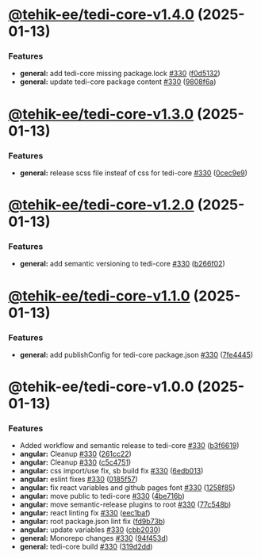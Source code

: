 # [@tehik-ee/tedi-core-v1.4.0](https://github.com/TEHIK-EE/tedi-design-system/compare/core-1.3.0...core-1.4.0) (2025-01-13)


### Features

* **general:** add tedi-core missing package.lock [#330](https://github.com/TEHIK-EE/tedi-design-system/issues/330) ([f0d5132](https://github.com/TEHIK-EE/tedi-design-system/commit/f0d5132ad08b6f06ccccefc510908e2ed577ff73))
* **general:** update tedi-core package content [#330](https://github.com/TEHIK-EE/tedi-design-system/issues/330) ([9808f6a](https://github.com/TEHIK-EE/tedi-design-system/commit/9808f6aa5782ca33e5e985d8d4985710e3e06fc3))

# [@tehik-ee/tedi-core-v1.3.0](https://github.com/TEHIK-EE/tedi-design-system/compare/core-1.2.0...core-1.3.0) (2025-01-13)


### Features

* **general:** release scss file insteaf of css for tedi-core [#330](https://github.com/TEHIK-EE/tedi-design-system/issues/330) ([0cec9e9](https://github.com/TEHIK-EE/tedi-design-system/commit/0cec9e9ce1ac6762742b3d5997ffca8c982984c9))

# [@tehik-ee/tedi-core-v1.2.0](https://github.com/TEHIK-EE/tedi-design-system/compare/core-1.1.0...core-1.2.0) (2025-01-13)


### Features

* **general:** add semantic versioning to tedi-core [#330](https://github.com/TEHIK-EE/tedi-design-system/issues/330) ([b266f02](https://github.com/TEHIK-EE/tedi-design-system/commit/b266f029622658162b36b4ef49f73626cfdd09a9))

# [@tehik-ee/tedi-core-v1.1.0](https://github.com/TEHIK-EE/tedi-design-system/compare/core-1.0.0...core-1.1.0) (2025-01-13)


### Features

* **general:** add publishConfig for tedi-core package.json [#330](https://github.com/TEHIK-EE/tedi-design-system/issues/330) ([7fe4445](https://github.com/TEHIK-EE/tedi-design-system/commit/7fe4445435b6cd2a52a1f2302f3e72b505bb8681))

# @tehik-ee/tedi-core-v1.0.0 (2025-01-13)


### Features

* Added workflow and semantic release to tedi-core [#330](https://github.com/TEHIK-EE/tedi-design-system/issues/330) ([b3f6619](https://github.com/TEHIK-EE/tedi-design-system/commit/b3f66196d2945cab21d8ca6ea1e869eb6822939f))
* **angular:** Cleanup [#330](https://github.com/TEHIK-EE/tedi-design-system/issues/330) ([261cc22](https://github.com/TEHIK-EE/tedi-design-system/commit/261cc22bd387c9b3a07f8d5b94926a1c67ca4086))
* **angular:** Cleanup [#330](https://github.com/TEHIK-EE/tedi-design-system/issues/330) ([c5c4751](https://github.com/TEHIK-EE/tedi-design-system/commit/c5c4751c21ef99b009ea6ba525e337412abce9bc))
* **angular:** css import/use fix, sb build fix [#330](https://github.com/TEHIK-EE/tedi-design-system/issues/330) ([6edb013](https://github.com/TEHIK-EE/tedi-design-system/commit/6edb013ceff463285596138ec103a138bbf6078e))
* **angular:** eslint fixes [#330](https://github.com/TEHIK-EE/tedi-design-system/issues/330) ([0185f57](https://github.com/TEHIK-EE/tedi-design-system/commit/0185f57ebd2ec046baea929f21bbbb3954994750))
* **angular:** fix react variables and github pages font [#330](https://github.com/TEHIK-EE/tedi-design-system/issues/330) ([1258f85](https://github.com/TEHIK-EE/tedi-design-system/commit/1258f85d8a2f37b8a00e23fdb6a45fc985963d01))
* **angular:** move public to tedi-core [#330](https://github.com/TEHIK-EE/tedi-design-system/issues/330) ([4be716b](https://github.com/TEHIK-EE/tedi-design-system/commit/4be716ba7f81efd51abfeab258dc6dafc7f2c2eb))
* **angular:** move semantic-release plugins to root [#330](https://github.com/TEHIK-EE/tedi-design-system/issues/330) ([77c548b](https://github.com/TEHIK-EE/tedi-design-system/commit/77c548bba5cf5501206f64be2fb2547388e306c2))
* **angular:** react linting fix [#330](https://github.com/TEHIK-EE/tedi-design-system/issues/330) ([eec1baf](https://github.com/TEHIK-EE/tedi-design-system/commit/eec1baf846866858b0b0a75e7365b478cdc6cca3))
* **angular:** root package.json lint fix ([fd9b73b](https://github.com/TEHIK-EE/tedi-design-system/commit/fd9b73b011993bfc4b070d92b7042707d7a6f636))
* **angular:** update variables [#330](https://github.com/TEHIK-EE/tedi-design-system/issues/330) ([cbb2030](https://github.com/TEHIK-EE/tedi-design-system/commit/cbb2030ac310e012ef46aeab73e8ba7b83e7e732))
* **general:** Monorepo changes [#330](https://github.com/TEHIK-EE/tedi-design-system/issues/330) ([94f453d](https://github.com/TEHIK-EE/tedi-design-system/commit/94f453d8ce081b6867b9b833c048050b34c64549))
* **general:** tedi-core build [#330](https://github.com/TEHIK-EE/tedi-design-system/issues/330) ([319d2dd](https://github.com/TEHIK-EE/tedi-design-system/commit/319d2ddc8d04d2f4eb9b8ea543e4d4d9f9dde800))
